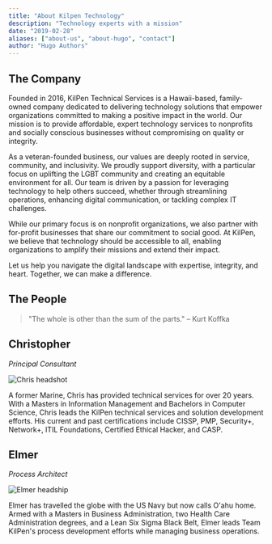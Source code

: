 ```yaml
---
title: "About Kilpen Technology"
description: "Technology experts with a mission"
date: "2019-02-28"
aliases: ["about-us", "about-hugo", "contact"]
author: "Hugo Authors"
---
```


## The Company ##

Founded in 2016, KilPen Technical Services is a Hawaii-based, family-owned company dedicated to delivering technology solutions that empower organizations committed to making a positive impact in the world. Our mission is to provide affordable, expert technology services to nonprofits and socially conscious businesses without compromising on quality or integrity.

As a veteran-founded business, our values are deeply rooted in service, community, and inclusivity. We proudly support diversity, with a particular focus on uplifting the LGBT community and creating an equitable environment for all. Our team is driven by a passion for leveraging technology to help others succeed, whether through streamlining operations, enhancing digital communication, or tackling complex IT challenges.

While our primary focus is on nonprofit organizations, we also partner with for-profit businesses that share our commitment to social good. At KilPen, we believe that technology should be accessible to all, enabling organizations to amplify their missions and extend their impact.

Let us help you navigate the digital landscape with expertise, integrity, and heart. Together, we can make a difference.

## The People ##
> "The whole is other than the sum of the parts." – Kurt Koffka

## Christopher ##

_Principal Consultant_

![Chris headshot](/images/chris.png)

A former Marine, Chris has provided technical services for over 20 years.  With a Masters in Information Management and Bachelors in Computer Science, Chris leads the KilPen technical services and solution development efforts.  His current and past certifications include CISSP, PMP, Security+, Network+, ITIL Foundations, Certified Ethical Hacker, and CASP.

## Elmer ##

_Process Architect_

![Elmer headship](/images/elmer.png)

Elmer has travelled the globe with the US Navy but now calls O'ahu home.  Armed with a Masters in Business Administration, two Health Care Administration degrees, and a Lean Six Sigma Black Belt, Elmer leads Team KilPen's process development efforts while managing business operations.

